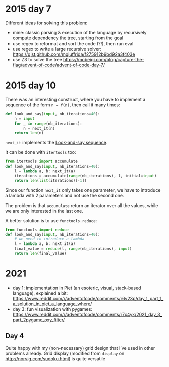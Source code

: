 # 2015 day 7

Different ideas for solving this problem:

 - mine: classic parsing & execution of the language by recursively compute dependency the tree, starting from the goal 
 - use regex to reformat and sort the code (?!), then run eval
 - use regex to write a large recursive solver: https://gist.github.com/mgiuffrida/f275912b9bd92a3f403e
 - use Z3 to solve the tree https://mobeigi.com/blog/capture-the-flag/advent-of-code/advent-of-code-day-7/

# 2015 day 10
There was an interesting construct, where you have to implement a sequence
of the form `n = f(n)`, then call it many times:

```python
def look_and_say(input, nb_iterations=40):
    n = input
    for _ in range(nb_iterations):
        n = next_it(n)
    return len(n)
```

`next_it` implements the [Look-and-say sequence](https://en.wikipedia.org/wiki/Look-and-say_sequence).

It can be done with `itertools` too:
```python
from itertools import accumulate
def look_and_say(input, nb_iterations=40):
    l = lambda a, b: next_it(a)
    iterations = accumulate(range(nb_iterations), l, initial=input)
    return len(list(iterations)[-1])
```
Since our function `next_it` only takes one parameter, we have to introduce
a lambda with 2 parameters and not use the second one.

The problem is that `accumulate` return an iterator over all the values,
while we are  only interested in the last one.

A better solution is to use `functools.reduce`: 

```python
from functools import reduce
def look_and_say(input, nb_iterations=40):
    # we need to introduce a lambda
    l = lambda a, b: next_it(a)
    final_value = reduce(l, range(nb_iterations), input)
    return len(final_value)
```


# 2021

 - day 1: implementation in Piet (an esoteric, visual, stack-based language), explained a bit: https://www.reddit.com/r/adventofcode/comments/r6v23p/day_1_part_1_a_solution_in_piet_a_language_where/
 - day 3: fun visualization with pygames: https://www.reddit.com/r/adventofcode/comments/r7x4yk/2021_day_3_part_2pygame_oxy_filter/

## Day 4

Quite happy with my (non-necessary) grid design that I’ve used in other problems already.
Grid display (modified from `display` on http://norvig.com/sudoku.html) is quite versatile